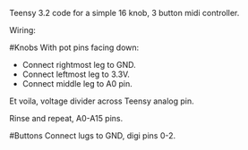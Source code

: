 Teensy 3.2 code for a simple 16 knob, 3 button midi controller.

Wiring:

#Knobs
With pot pins facing down:
* Connect rightmost leg to GND.
* Connect leftmost leg to 3.3V.
* Connect middle leg to A0 pin.

Et voila, voltage divider across Teensy analog pin.

Rinse and repeat, A0-A15 pins.

#Buttons
Connect lugs to GND, digi pins 0-2.